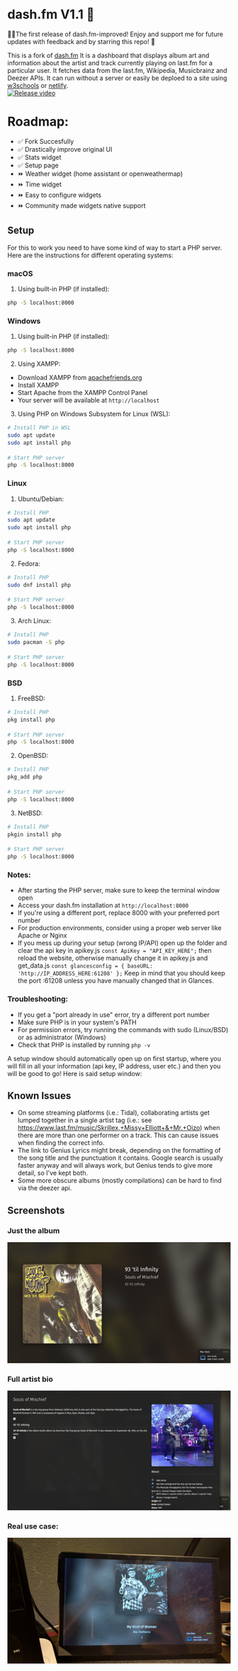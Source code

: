 # dash.fm V1.1 🎉
🎉🎉The first release of dash.fm-improved! Enjoy and support me for future updates with feedback and by starring this repo! 🎉

This is a fork of [dash.fm](https://github.com/peterdconradie/dash.fm) It is a dashboard that displays album art and information about the artist and track currently playing on last.fm for a particular user. It fetches data from the last.fm, Wikipedia, Musicbrainz and Deezer APIs. It can run without a server or easily be deploed to a site using [w3schools](https://www.w3schools.com/spaces/) or [netlify](https://netlify.com). </br>
[![Release video](https://img.youtube.com/vi/U_x5WpvVOz4/0.jpg)](https://www.youtube.com/watch?v=U_x5WpvVOz4)

# Roadmap:

* ✅ Fork Succesfully
* ✅ Drastically improve original UI
* ✅ Stats widget
* ✅ Setup page
* ⏩️ Weather widget (home assistant or openweathermap)
* ⏩️ Time widget
* ⏩️ Easy to configure widgets
* ⏩️ Community made widgets native support


## Setup

For this to work you need to have some kind of way to start a PHP server. Here are the instructions for different operating systems:

### macOS

1. Using built-in PHP (if installed):
```bash
php -S localhost:8000
```

### Windows

1. Using built-in PHP (if installed):
```cmd
php -S localhost:8000
```

2. Using XAMPP:
- Download XAMPP from [apachefriends.org](https://www.apachefriends.org)
- Install XAMPP
- Start Apache from the XAMPP Control Panel
- Your server will be available at `http://localhost`

3. Using PHP on Windows Subsystem for Linux (WSL):
```bash
# Install PHP in WSL
sudo apt update
sudo apt install php

# Start PHP server
php -S localhost:8000
```

### Linux

1. Ubuntu/Debian:
```bash
# Install PHP
sudo apt update
sudo apt install php

# Start PHP server
php -S localhost:8000
```

2. Fedora:
```bash
# Install PHP
sudo dnf install php

# Start PHP server
php -S localhost:8000
```

3. Arch Linux:
```bash
# Install PHP
sudo pacman -S php

# Start PHP server
php -S localhost:8000
```

### BSD

1. FreeBSD:
```bash
# Install PHP
pkg install php

# Start PHP server
php -S localhost:8000
```

2. OpenBSD:
```bash
# Install PHP
pkg_add php

# Start PHP server
php -S localhost:8000
```

3. NetBSD:
```bash
# Install PHP
pkgin install php

# Start PHP server
php -S localhost:8000
```

### Notes:
- After starting the PHP server, make sure to keep the terminal window open
- Access your dash.fm installation at `http://localhost:8000`
- If you're using a different port, replace 8000 with your preferred port number
- For production environments, consider using a proper web server like Apache or Nginx
- If you mess up during your setup (wrong IP/API) open up the folder and clear the api key in apikey.js ```const ApiKey = "API_KEY_HERE";``` then reload the website, otherwise manually change it in apikey.js and get_data.js ```const glancesconfig = {
    baseURL: 'http://IP_ADDRESS_HERE:61208'
};``` Keep in mind that you should keep the port :61208 unless you have manually changed that in Glances.


### Troubleshooting:
- If you get a "port already in use" error, try a different port number
- Make sure PHP is in your system's PATH
- For permission errors, try running the commands with sudo (Linux/BSD) or as administrator (Windows)
- Check that PHP is installed by running `php -v`

A setup window should automatically open up on first startup, where you will fill in all your information (api key, IP address, user etc.) and then you will be good to go!
Here is said setup window:


## Known Issues
* On some streaming platforms (i.e.: Tidal), collaborating artists get lumped together in a single artist tag (i.e.: see https://www.last.fm/music/Skrillex,+Missy+Elliott+&+Mr.+Oizo) when there are more than one performer on a track. This can cause issues when finding the correct info.
* The link to Genius Lyrics might break, depending on the formatting of the song title and the punctuation it contains. Google search is usually faster anyway and will always work, but Genius tends to give more detail, so I've kept both. 
* Some more obscure albums (mostly compilations) can be hard to find via the deezer api.


## Screenshots
### Just the album
![No detail](https://github.com/boreddevhq/dash.fm-improved/blob/main/screens/no_detail_view.png)



### Full artist bio
![Full artist bio](https://github.com/boreddevhq/dash.fm-improved/blob/main/screens/full_bio.png)

### Real use case:
![No detail](https://github.com/boreddevhq/dash.fm-improved/blob/main/screens/reallife.jpg)

